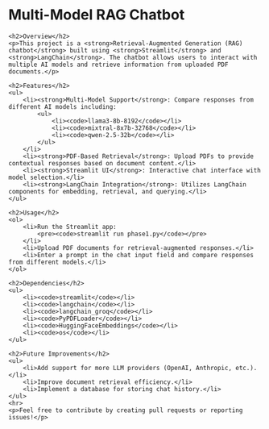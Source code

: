 <!DOCTYPE html>
<html lang="en">
<head>
    <meta charset="UTF-8">
    <meta name="viewport" content="width=device-width, initial-scale=1.0">
    <title>Multi-Model RAG Chatbot</title>
</head>
<body>
    <h1>Multi-Model RAG Chatbot</h1>
    
    <h2>Overview</h2>
    <p>This project is a <strong>Retrieval-Augmented Generation (RAG) chatbot</strong> built using <strong>Streamlit</strong> and <strong>LangChain</strong>. The chatbot allows users to interact with multiple AI models and retrieve information from uploaded PDF documents.</p>
    
    <h2>Features</h2>
    <ul>
        <li><strong>Multi-Model Support</strong>: Compare responses from different AI models including:
            <ul>
                <li><code>llama3-8b-8192</code></li>
                <li><code>mixtral-8x7b-32768</code></li>
                <li><code>qwen-2.5-32b</code></li>
            </ul>
        </li>
        <li><strong>PDF-Based Retrieval</strong>: Upload PDFs to provide contextual responses based on document content.</li>
        <li><strong>Streamlit UI</strong>: Interactive chat interface with model selection.</li>
        <li><strong>LangChain Integration</strong>: Utilizes LangChain components for embedding, retrieval, and querying.</li>
    </ul>
    
    <h2>Usage</h2>
    <ol>
        <li>Run the Streamlit app:
            <pre><code>streamlit run phase1.py</code></pre>
        </li>
        <li>Upload PDF documents for retrieval-augmented responses.</li>
        <li>Enter a prompt in the chat input field and compare responses from different models.</li>
    </ol>
    
    <h2>Dependencies</h2>
    <ul>
        <li><code>streamlit</code></li>
        <li><code>langchain</code></li>
        <li><code>langchain_groq</code></li>
        <li><code>PyPDFLoader</code></li>
        <li><code>HuggingFaceEmbeddings</code></li>
        <li><code>os</code></li>
    </ul>
    
    <h2>Future Improvements</h2>
    <ul>
        <li>Add support for more LLM providers (OpenAI, Anthropic, etc.).</li>
        <li>Improve document retrieval efficiency.</li>
        <li>Implement a database for storing chat history.</li>
    </ul>
    <hr>
    <p>Feel free to contribute by creating pull requests or reporting issues!</p>
</body>
</html>

